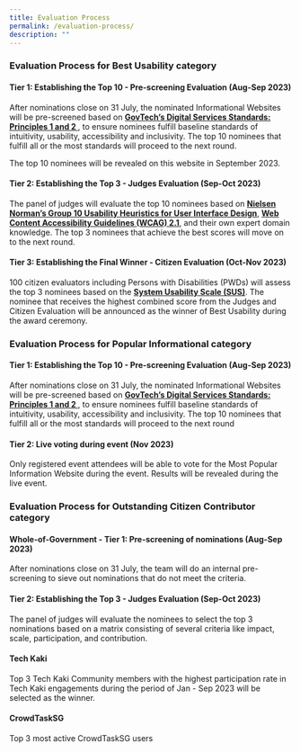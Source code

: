 ```yaml
---
title: Evaluation Process
permalink: /evaluation-process/
description: ""
---
```

<style type="text/css">
.content h4 {
    color: #B41E8E;
	font-weight:700;
}
</style>
<div class="row">
  <div class="col is-12">
		<h3> Evaluation Process for Best Usability category </h3>
		<h4>Tier 1: Establishing the Top 10 - Pre-screening Evaluation (Aug-Sep 2023)</h4>
    <p>After nominations close on 31 July, the nominated Informational Websites will be pre-screened based on <a target="_blank" href="https://www.tech.gov.sg/files/digital-transformation/DSS%20for%20Public%202020.pdf"><strong>GovTech’s Digital Services Standards: Principles 1 and 2 </strong></a>, to ensure nominees fulfill baseline standards of intuitivity, usability, accessibility and inclusivity. The top 10 nominees that fulfill all or the most standards will proceed to the next round.</p>
		<p>The top 10 nominees will be revealed on this website in September 2023.</p>
    <h4>Tier 2: Establishing the Top 3 - Judges Evaluation (Sep-Oct 2023)</h4>
    <p>The panel of judges will evaluate the top 10 nominees based on <a aria-label="Link to read more about NNg's Group 10 Usability Heuristics" target="_blank" href="https://www.nngroup.com/articles/ten-usability-heuristics/"><strong>Nielsen Norman’s Group 10 Usability Heuristics for User Interface Design</strong></a>, <a aria-label="Link to read more on WCAG 2.1 guidelines" target="_blank" href="https://www.w3.org/TR/WCAG21/"><strong>Web Content Accessibility Guidelines (WCAG) 2.1</strong></a>, and their own expert domain knowledge. The top 3 nominees that achieve the best scores will move on to the next round.</p>
    <div class="row">
      <!--<div class="col is-full"><a class="bp-button is-primary is-medium" href="/judges/" aria-label="View the panel of judges">View the panel of judges</a></div>//-->
    </div>
  </div>
</div>
<div class="row">
  <div class="col is-12">
    <h4>Tier 3: Establishing the Final Winner - Citizen Evaluation (Oct-Nov 2023)</h4>
    <p>100 citizen evaluators including Persons with Disabilities (PWDs) will assess the top 3 nominees based on the <a aria-label="Link to find out more about System Usability Scale" target="_blank" href="https://www.nngroup.com/videos/system-usability-scale/"><strong>System Usability Scale (SUS)</strong></a>. The nominee that receives the highest combined score from the Judges and Citizen Evaluation will be announced as the winner of Best Usability during the award ceremony.</p>
		<h3> Evaluation Process for Popular Informational category </h3>
		<h4>Tier 1: Establishing the Top 10 - Pre-screening Evaluation (Aug-Sep 2023)</h4>
    <p>After nominations close on 31 July, the nominated Informational Websites will be pre-screened based on <a target="_blank" href="https://www.tech.gov.sg/files/digital-transformation/DSS%20for%20Public%202020.pdf"><strong>GovTech’s Digital Services Standards: Principles 1 and 2 </strong></a>, to ensure nominees fulfill baseline standards of intuitivity, usability, accessibility and inclusivity. The top 10 nominees that fulfill all or the most standards will proceed to the next round </p>
		<h4>Tier 2: Live voting during event (Nov 2023)</h4>
		<p> Only registered event attendees will be able to vote for the Most Popular Information Website during the event. Results will be revealed during the live event. </p>
		<h3>Evaluation Process for Outstanding Citizen Contributor category</h3>
	<h4> Whole-of-Government - Tier 1: Pre-screening of nominations (Aug-Sep 2023) </h4>
    <p>After nominations close on 31 July, the team will do an internal pre-screening to sieve out nominations that do not meet the criteria. </p>
		<h4> Tier 2: Establishing the Top 3 - Judges Evaluation (Sep-Oct 2023) </h4>
		<p> The panel of judges will evaluate the nominees to select the top 3 nominations based on a matrix consisting of several criteria like impact, scale, participation, and contribution. </p> 
		<h4> Tech Kaki </h4>
		<p> Top 3 Tech Kaki Community members with the highest participation rate in Tech Kaki engagements during the period of Jan - Sep 2023 will be selected as the winner. </p>
		<h4> CrowdTaskSG </h4>
		<p> Top 3 most active CrowdTaskSG users </p>
		
  </div>
</div>
